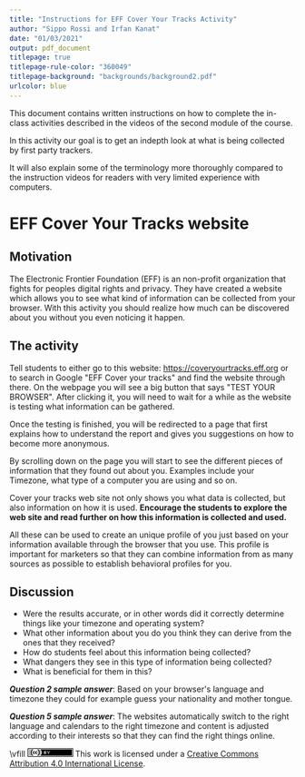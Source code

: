 ```yaml
---
title: "Instructions for EFF Cover Your Tracks Activity"
author: "Sippo Rossi and Irfan Kanat"
date: "01/03/2021"
output: pdf_document
titlepage: true
titlepage-rule-color: "360049"
titlepage-background: "backgrounds/background2.pdf"
urlcolor: blue
---
```


This document contains written instructions on how to complete the in-class activities described in the videos of the second module of the course.

In this activity our goal is to get an indepth look at what is being collected by first party trackers.

It will also explain some of the terminology more thoroughly compared to the instruction videos for readers with very limited experience with computers.


# EFF Cover Your Tracks website

## Motivation
The Electronic Frontier Foundation (EFF) is an non-profit organization that fights for peoples digital rights and privacy. They have created a website which allows you to see what kind of information can be collected from your browser. With this activity you should realize how much can be discovered about you without you even noticing it happen.

## The activity
Tell students to either go to this website: https://coveryourtracks.eff.org or to search in Google "EFF Cover your tracks" and find the website through there. On the webpage you will see a big button that says "TEST YOUR BROWSER". After clicking it, you will need to wait for a while as the website is testing what information can be gathered.

Once the testing is finished, you will be redirected to a page that first explains how to understand the report and gives you suggestions on how to become more anonymous.

By scrolling down on the page you will start to see the different pieces of information that they found out about you. Examples include your Timezone, what type of a computer you are using and so on.

Cover your tracks web site not only shows you what data is collected, but also information on how it is used. **Encourage the students to explore the web site and read further on how this information is collected and used.**

All these can be used to create an unique profile of you just based on your information available through the browser that you use. This profile is important for marketers so that they can combine information from as many sources as possible to establish behavioral profiles for you.


## Discussion

* Were the results accurate, or in other words did it correctly determine things like your timezone and operating system?
* What other information about you do you think they can derive from the ones that they received? 
* How do students feel about this information being collected?
* What dangers they see in this type of information being collected?
* What is beneficial for them in this? 


***Question 2 sample answer***: Based on your browser's language and timezone they could for example guess your nationality and mother tongue.

***Question 5 sample answer***: The websites automatically switch to the right language and calendars to the right timezone and content is adjusted according to their interests so that they can find the right things online.



\vfill
![CC4](CC4.png) This work is licensed under a [Creative Commons Attribution 4.0 International License](http://creativecommons.org/licenses/by/4.0/).
